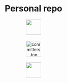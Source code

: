 <div id="projects" style="text-align: center;" align="center">
  <p>
    <h1>Personal repo</h1>
    <a href="https://github.com/school-42-projects" style="text-decoration: none;">
      <img src="https://img.shields.io/badge/42%20School%20Projects-000?logo=42&logoColor=fff&style=plastic" height="50">
    </a>
  </p>
  <div id="commiters-ranking" style="margin-top: 20px;">
    <p>
      <a href="https://user-badge.committers.top/austria/winstonallo">
        <img src="https://user-badge.committers.top/austria/winstonallo.svg" alt="committers.top badge" height="50">
      </a>
    </p>
  </div>
  <div id="linkedin-profile" style="margin-top: 20px;">
    <p>
      <a href="https://www.linkedin.com/in/arthur-bied-charreton" style="text-decoration: none;">
        <img src="https://img.shields.io/badge/LinkedIn-0077B5?logo=linkedin&logoColor=fff&style=plastic" height="50">
      </a>
    </p>
  </div>
</div>
